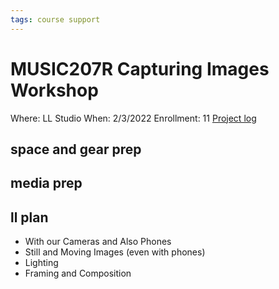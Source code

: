 ```yaml
---
tags: course support
---
```

# MUSIC207R Capturing Images Workshop

Where: LL Studio
When: 2/3/2022
Enrollment: 11
[Project log](https://docs.google.com/document/d/1hI3eb4oXeH-dSodMyWX4FmYpC5AFPPMQYRaGvpGgZUM/edit#)


## space and gear prep
## media prep
## ll plan
* With our Cameras and Also Phones
* Still and Moving Images (even with phones)
* Lighting
* Framing and Composition
